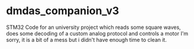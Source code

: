 # dmdas_companion_v3
STM32 Code for an university project which reads some square waves, does some decoding of a custom analog protocol and controls a motor
I'm sorry, it is a bit of a mess but i didn't have enough time to clean it.
